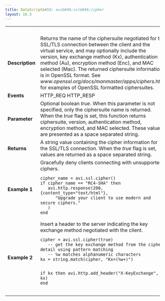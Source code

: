 ```yaml
---
title: DataScript&#58; avi&#46;ssl&#46;cipher
layout: 16.3
---
```

<table class="table table-hover table table-bordered table-hover">  
<tbody>        
<tr>   
<td><font size="3" color="white"><strong>Function</strong></font></td>
<td><font color="white"><b>avi.ssl.cipher( [true] )</b></font></td>
</tr>
<tr>   
<td><font size="3"><strong>Description</strong></font></td>
<td>Returns the name of the ciphersuite negotiated for the SSL/TLS connection between the client and the virtual service, and may optionally include the version, key exchange method (Kx), authentication method (Au), encryption method (Enc), and MAC selected (Mac). The returned ciphersuite information is in OpenSSL format. See <em>www.openssl.org/docs/manmaster/apps/ciphers.html</em> for examples of OpenSSL formatted ciphersuites.</td>
</tr>
<tr>   
<td><font size="3"><strong>Events</strong></font></td>
<td>HTTP_REQ HTTP_RESP</td>
</tr>
<tr>   
<td><font size="3"><strong>Parameter</strong></font></td>
<td>Optional boolean <em>true</em>. When this parameter is not specified, only the ciphersuite name is returned. When the <em>true</em> flag is set, this function returns ciphersuite, version, authentication method, encryption method, and MAC selected. These values are presented as a space separated string.</td>
</tr>
<tr>   
<td><font size="3"><strong>Returns</strong></font></td>
<td>A string value containing the cipher information for the SSL/TLS connection. When the <em>true</em> flag is set, values are returned as a space separated string.</td>
</tr>
<tr>   
<td><font size="3"><strong>Example 1</strong></font></td>
<td>Gracefully deny clients connecting with unsupported ciphers.<br> 
<!-- Crayon Syntax Highlighter v2.7.1 --> <pre><code class="language-lua">cipher_name = avi.ssl.cipher() 
if cipher_name == "RC4-SHA" then
   avi.http.response(200, {content_type="text/html"}, 
      "Upgrade your client to use modern and secure ciphers."
   )
end</code></pre> 
<!-- [Format Time: 0.0020 seconds] --></td>
</tr>
<tr>   
<td><font size="3"><strong>Example 2</strong></font></td>
<td>Insert a header to the server indicating the key exchange method negotiated with the client.<br> 
<!-- Crayon Syntax Highlighter v2.7.1 --> <pre><code class="language-lua">cipher = avi.ssl.cipher(true)
   ­­-- get the key exchange method from the cipher detail using pattern matching
   ­­-- %w matches alphanumeric characters
kx = string.match(cipher, "Kx=(%w+)")

if kx then
   avi.http.add_header("X-­KeyExchange", kx)
end</code></pre> 
<!-- [Format Time: 0.0023 seconds] --></td>
</tr>
</tbody>
</table> 
